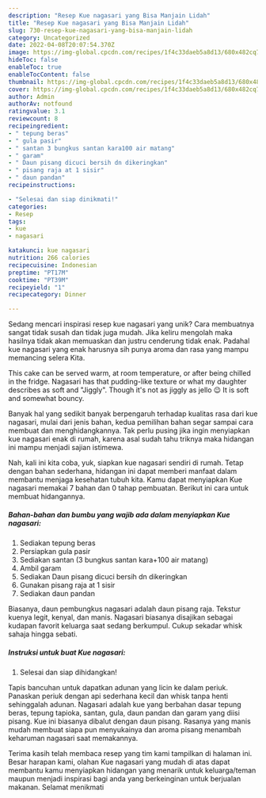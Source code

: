```yaml
---
description: "Resep Kue nagasari yang Bisa Manjain Lidah"
title: "Resep Kue nagasari yang Bisa Manjain Lidah"
slug: 730-resep-kue-nagasari-yang-bisa-manjain-lidah
category: Uncategorized
date: 2022-04-08T20:07:54.370Z
image: https://img-global.cpcdn.com/recipes/1f4c33daeb5a8d13/680x482cq70/kue-nagasari-foto-resep-utama.jpg
hideToc: false
enableToc: true
enableTocContent: false
thumbnail: https://img-global.cpcdn.com/recipes/1f4c33daeb5a8d13/680x482cq70/kue-nagasari-foto-resep-utama.jpg
cover: https://img-global.cpcdn.com/recipes/1f4c33daeb5a8d13/680x482cq70/kue-nagasari-foto-resep-utama.jpg
author: Admin
authorAv: notfound
ratingvalue: 3.1
reviewcount: 8
recipeingredient:
- " tepung beras"
- " gula pasir"
- " santan 3 bungkus santan kara100 air matang"
- " garam"
- " Daun pisang dicuci bersih dn dikeringkan"
- " pisang raja at 1 sisir"
- " daun pandan"
recipeinstructions:

- "Selesai dan siap dinikmati!"
categories:
- Resep
tags:
- kue
- nagasari

katakunci: kue nagasari 
nutrition: 266 calories
recipecuisine: Indonesian
preptime: "PT17M"
cooktime: "PT39M"
recipeyield: "1"
recipecategory: Dinner

---
```





Sedang mencari inspirasi resep kue nagasari yang unik? Cara membuatnya sangat tidak susah dan tidak juga mudah. Jika keliru mengolah maka hasilnya tidak akan memuaskan dan justru cenderung tidak enak. Padahal kue nagasari yang enak harusnya sih punya aroma dan rasa yang mampu memancing selera Kita.





This cake can be served warm, at room temperature, or after being chilled in the fridge. Nagasari has that pudding-like texture or what my daughter describes as soft and &#34;Jiggly&#34;. Though it&#39;s not as jiggly as jello 😉 It is soft and somewhat bouncy.

Banyak hal yang sedikit banyak berpengaruh terhadap kualitas rasa dari kue nagasari, mulai dari jenis bahan, kedua pemilihan bahan segar sampai cara membuat dan menghidangkannya. Tak perlu pusing jika ingin menyiapkan kue nagasari enak di rumah, karena asal sudah tahu triknya maka hidangan ini mampu menjadi sajian istimewa.






Nah, kali ini kita coba, yuk, siapkan kue nagasari sendiri di rumah. Tetap dengan bahan sederhana, hidangan ini dapat memberi manfaat dalam membantu menjaga kesehatan tubuh kita. Kamu dapat menyiapkan Kue nagasari memakai 7 bahan dan 0 tahap pembuatan. Berikut ini cara untuk membuat hidangannya.

<!--inarticleads1-->

##### Bahan-bahan dan bumbu yang wajib ada dalam menyiapkan Kue nagasari:

1. Sediakan  tepung beras
1. Persiapkan  gula pasir
1. Sediakan  santan (3 bungkus santan kara+100 air matang)
1. Ambil  garam
1. Sediakan  Daun pisang dicuci bersih dn dikeringkan
1. Gunakan  pisang raja at 1 sisir
1. Sediakan  daun pandan


Biasanya, daun pembungkus nagasari adalah daun pisang raja. Tekstur kuenya legit, kenyal, dan manis. Nagasari biasanya disajikan sebagai kudapan favorit keluarga saat sedang berkumpul. Cukup sekadar whisk sahaja hingga sebati. 

<!--inarticleads2-->

##### Instruksi untuk buat Kue nagasari:


1. Selesai dan siap dihidangkan!

Tapis bancuhan untuk dapatkan adunan yang licin ke dalam periuk. Panaskan periuk dengan api sederhana kecil dan whisk tanpa henti sehinggalah adunan. Nagasari adalah kue yang berbahan dasar tepung beras, tepung tapioka, santan, gula, daun pandan dan garam yang diisi pisang. Kue ini biasanya dibalut dengan daun pisang. Rasanya yang manis mudah membuat siapa pun menyukainya dan aroma pisang menambah keharuman nagasari saat memakannya. 

Terima kasih telah membaca resep yang tim kami tampilkan di halaman ini. Besar harapan kami, olahan Kue nagasari yang mudah di atas dapat membantu kamu menyiapkan hidangan yang menarik untuk keluarga/teman maupun menjadi inspirasi bagi anda yang berkeinginan untuk berjualan makanan. Selamat menikmati
